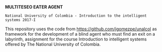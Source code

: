 **MULTITESEO EATER AGENT**

`National University of Colombia - Introduction to the intelligent systems 2017-I`

This repository uses the code from https://github.com/jgomezpe/unalcol as framework for the development of a blind 
agent who must find an exit on a labyrinth, assignment for the course Introduction to intelligent systems offered by
The National University of Colombia.
